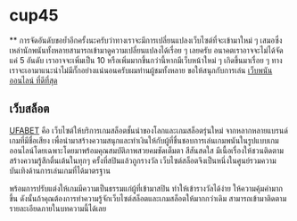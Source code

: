 # cup45
** การจัดอันดับขอย้ำอีกครั้งนะครับว่าทางเราจะมีการเปลี่ยนแปลงเว็บไซต์ที่จะเข้ามาใหม่ ๆ เสมอซึ่งเหล่านักพนันทั้งหลายสามารถเข้ามาดูความเปลี่ยนแปลงได้เรื่อย ๆ เลยครับ อนาคตเราอาจจะไม่ได้จัดแค่ 5 อันดับ เราอาจจะเพิ่มเป็น 10 หรือเพิ่มมากขึ้นกว่านี้หากมีเว็บหน้าใหม่ ๆ เกิดขึ้นมาเรื่อย ๆ ทางเราจะเอามาแนะนำไม่มีกั๊กอย่างแน่นอนครับผมท่านผู้ชมทั้งหลาย ขอให้สนุกกับการเล่น [เว็บพนันออนไลน์ ที่ดีที่สุด](https://www.ufacup45.com/5-%E0%B8%AD%E0%B8%B1%E0%B8%99%E0%B8%94%E0%B8%B1%E0%B8%9A-%E0%B9%80%E0%B8%A7%E0%B9%87%E0%B8%9A%E0%B8%9E%E0%B8%99%E0%B8%B1%E0%B8%99%E0%B8%AD%E0%B8%AD%E0%B8%99%E0%B9%84%E0%B8%A5%E0%B8%99%E0%B9%8C/)

## เว็บสล็อต
[UFABET](https://www.ufacup45.com/)  คือ เว็บไซต์ให้บริการเกมสล็อตชั้นนำของโลกและเกมสล็อตรุ่นใหม่ จากหลากหลายแบรนด์เกมที่มีชื่อเสียง เพื่อนำมาสร้างความสนุกและทำเงินให้กับผู้ที่ชื่นชอบการเล่นเกมพนันในรูปแบบเกมออนไลน์โดยเฉพาะโดยมาพร้อมคุณสมบัติภาพสวยคมชัดเต็มตา สีสันสดใส มีเนื้อเรื่องให้ชวนติดตาม สร้างความรู้สึกตื่นเต้นในทุกๆ ครั้งที่สปินแล้วถูกรางวัล เว็บไซต์สล็อตจึงเป็นหนึ่งในศูนย์รวมความบันเทิงด้านการเล่นเกมที่ได้มาตรฐาน

พร้อมการปรับแต่งให้เกมมีความเป็นธรรมแก่ผู้ที่เข้ามาสปิน ทำให้เข้ารางวัลได้ง่าย ให้ความคุ้มค่ามากขึ้น ดังนั้นถ้าคุณต้องการทำความรู้จักเว็บไซต์สล็อตและเกมสล็อตให้มากกว่าเดิม สามารถเข้ามาติดตามรายละเอียดภายในบทความนี้ได้เลย
